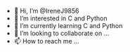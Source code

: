 - 👋 Hi, I’m @IreneJ9856
- 👀 I’m interested in C and Python
- 🌱 I’m currently learning C and Python
- 💞️ I’m looking to collaborate on ...
- 📫 How to reach me ...

<!---
IreneJ9856/IreneJ9856 is a ✨ special ✨ repository because its `README.md` (this file) appears on your GitHub profile.
You can click the Preview link to take a look at your changes.
--->

